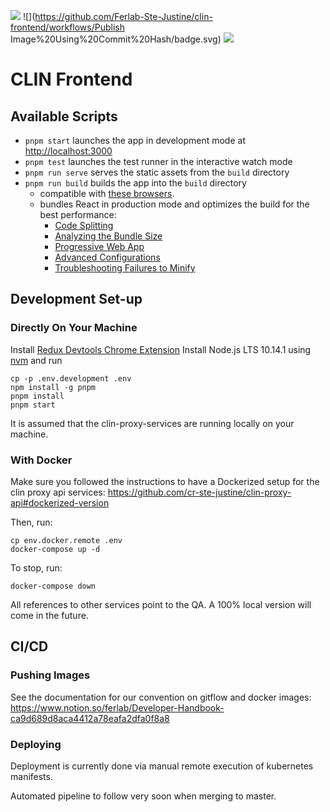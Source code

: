 ![](https://github.com/Ferlab-Ste-Justine/clin-frontend/workflows/Build/badge.svg)
![](https://github.com/Ferlab-Ste-Justine/clin-frontend/workflows/Publish Image%20Using%20Commit%20Hash/badge.svg)
![](https://github.com/Ferlab-Ste-Justine/clin-frontend/workflows/Publish%20Image%20Using%20Tag/badge.svg)

# CLIN Frontend

## Available Scripts

* `pnpm start` launches the app in development mode at [http://localhost:3000](http://localhost:3000)
* `pnpm test` launches the test runner in the interactive watch mode
* `pnpm run serve` serves the static assets from the `build` directory
* `pnpm run build` builds the app into the `build` directory
  * compatible with [these browsers](https://browserl.ist/?q=last+3+version%2C+not+op_mini+all%2C+not+%3C+1%25).<br>
  * bundles React in production mode and optimizes the build for the best performance:
    * [Code Splitting](https://facebook.github.io/create-react-app/docs/code-splitting)
    * [Analyzing the Bundle Size](https://facebook.github.io/create-react-app/docs/analyzing-the-bundle-size)
    * [Progressive Web App](https://facebook.github.io/create-react-app/docs/making-a-progressive-web-app)
    * [Advanced Configurations](https://facebook.github.io/create-react-app/docs/advanced-configuration)
    * [Troubleshooting Failures to Minify](https://facebook.github.io/create-react-app/docs/troubleshooting#npm-run-build-fails-to-minify)

## Development Set-up

### Directly On Your Machine

Install [Redux Devtools Chrome Extension](https://chrome.google.com/webstore/detail/redux-devtools/lmhkpmbekcpmknklioeibfkpmmfibljd?hl=en)
Install Node.js LTS 10.14.1 using [nvm](https://github.com/creationix/nvm/blob/master/README.md) and run
```
cp -p .env.development .env
npm install -g pnpm
pnpm install
pnpm start
```

It is assumed that the clin-proxy-services are running locally on your machine.

### With Docker

Make sure you followed the instructions to have a Dockerized setup for the clin proxy api services: https://github.com/cr-ste-justine/clin-proxy-api#dockerized-version

Then, run:

```
cp env.docker.remote .env
docker-compose up -d
```

To stop, run:

```
docker-compose down
```

All references to other services point to the QA. A 100% local version will come in the future.

## CI/CD

### Pushing Images

See the documentation for our convention on gitflow and docker images: https://www.notion.so/ferlab/Developer-Handbook-ca9d689d8aca4412a78eafa2dfa0f8a8

### Deploying

Deployment is currently done via manual remote execution of kubernetes manifests.

Automated pipeline to follow very soon when merging to master.